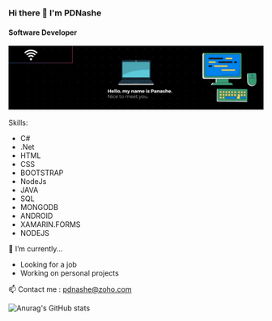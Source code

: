 ### Hi there  👋 I'm  PDNashe

#### Software Developer

![Design and Development](https://github.com/PDNashe/PDNashe/blob/main/LinkedIn%20Banner.png)

Skills: 
- C#                    
- .Net 
- HTML                  
- CSS   
- BOOTSTRAP             
- NodeJs
- JAVA                  
- SQL 
- MONGODB               
- ANDROID 
- XAMARIN.FORMS         
- NODEJS




🔭 I’m currently... 
- Looking for a job
- Working on personal projects

📫 Contact me : pdnashe@zoho.com 

![Anurag's GitHub stats](https://github-readme-stats.vercel.app/api?username=pdnashe&show_icons=true&theme=gruvbox)



